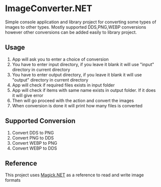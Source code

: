 # ImageConverter.NET
Simple console application and library project for converting some types of images to other types. 
Mostly supported DDS,PNG,WEBP conversions however other conversions can be added easily to library project.

## Usage
1. App will ask you to enter a choice of conversion
2. You have to enter input directory, if you leave it blank it will use "input" directory in current directory
3. You have to enter output directory, if you leave it blank it will use "output" directory in current directory
4. App will check if required files exists in input folder
5. App will check if items with same name exists in output folder. If it does it will give error
6. Then will go proceed with the action and convert the images
7. When conversion is done it will print how many files is converted 

## Supported Conversion
1. Convert DDS to PNG
2. Convert PNG to DDS
3. Convert WEBP to PNG
4. Convert WEBP to DDS

## Reference
This project uses [Magick.NET](https://github.com/dlemstra/Magick.NET) as a reference to read and write image formats
